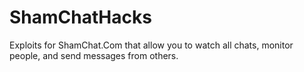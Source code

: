 ShamChatHacks
=============

Exploits for ShamChat.Com that allow you to watch all chats, monitor people, and send messages from others.
